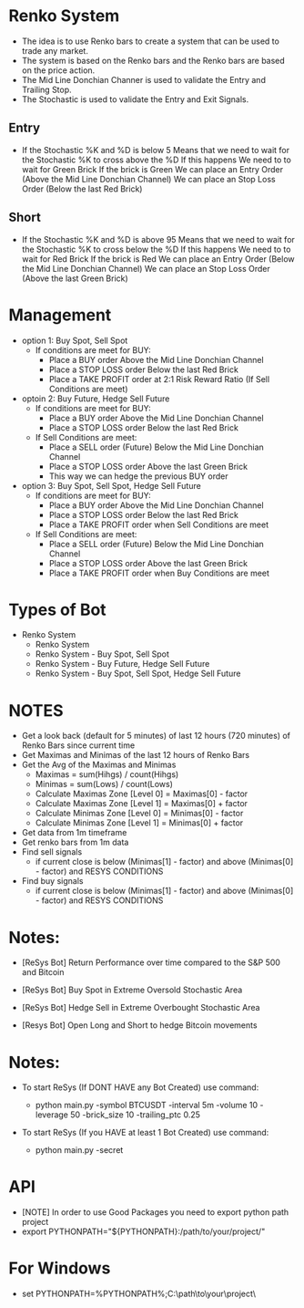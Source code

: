 # Renko System
* The idea is to use Renko bars to create a system that can be used to trade any market.
* The system is based on the Renko bars and the Renko bars are based on the price action.
* The Mid Line Donchian Channer is used to validate the Entry and Trailing Stop.
* The Stochastic is used to validate the Entry and Exit Signals.

## Entry
* If the Stochastic %K and %D is below 5
    Means that we need to wait for the Stochastic %K to cross above the %D
        If this happens
            We need to to wait for Green Brick
                If the brick is Green 
                    We can place an Entry Order (Above the Mid Line Donchian Channel)
                    We can place an Stop Loss Order (Below the last Red Brick)


## Short
* If the Stochastic %K and %D is above 95
    Means that we need to wait for the Stochastic %K to cross below the %D
        If this happens
            We need to to wait for Red Brick
                If the brick is Red 
                    We can place an Entry Order (Below the Mid Line Donchian Channel)
                    We can place an Stop Loss Order (Above the last Green Brick)                    


# Management
* option 1: Buy Spot, Sell Spot
    * If conditions are meet for BUY:
        * Place a BUY order Above the Mid Line Donchian Channel
        * Place a STOP LOSS order Below the last Red Brick
        * Place a TAKE PROFIT order at 2:1 Risk Reward Ratio (If Sell Conditions are meet)
* optoin 2: Buy Future, Hedge Sell Future
    * If conditions are meet for BUY:
        * Place a BUY order Above the Mid Line Donchian Channel
        * Place a STOP LOSS order Below the last Red Brick
    * If Sell Conditions are meet:
        * Place a SELL order (Future) Below the Mid Line Donchian Channel
        * Place a STOP LOSS order Above the last Green Brick
        * This way we can hedge the previous BUY order
* option 3: Buy Spot, Sell Spot, Hedge Sell Future
    * If conditions are meet for BUY:
        * Place a BUY order Above the Mid Line Donchian Channel
        * Place a STOP LOSS order Below the last Red Brick
        * Place a TAKE PROFIT order when Sell Conditions are meet
    * If Sell Conditions are meet:
        * Place a SELL order (Future) Below the Mid Line Donchian Channel
        * Place a STOP LOSS order Above the last Green Brick
        * Place a TAKE PROFIT order when Buy Conditions are meet


# Types of Bot
* Renko System
    * Renko System
    * Renko System - Buy Spot, Sell Spot
    * Renko System - Buy Future, Hedge Sell Future
    * Renko System - Buy Spot, Sell Spot, Hedge Sell Future
# NOTES
* Get a look back (default for 5 minutes) of last 12 hours (720 minutes) of Renko Bars since current time
* Get Maximas and Minimas of the last 12 hours of Renko Bars
* Get the Avg of the Maximas and Minimas 
    - Maximas = sum(Hihgs) / count(Hihgs)
    - Minimas = sum(Lows) / count(Lows)
    - Calculate Maximas Zone [Level 0] = Maximas[0] - factor
    - Calculate Maximas Zone [Level 1] = Maximas[0] + factor
    - Calculate Minimas Zone [Level 0] = Minimas[0] - factor
    - Calculate Minimas Zone [Level 1] = Minimas[0] + factor
* Get data from 1m timeframe 
* Get renko bars from 1m data
* Find sell signals 
    - if current close is below (Minimas[1] - factor) and above (Minimas[0] - factor) and RESYS CONDITIONS
* Find buy signals
    - if current close is below (Minimas[1] - factor) and above (Minimas[0] - factor) and RESYS CONDITIONS



# Notes:
* [ReSys Bot] Return Performance over time compared to the S&P 500 and Bitcoin

* [ReSys Bot] Buy Spot in Extreme Oversold Stochastic Area
* [ReSys Bot] Hedge Sell in Extreme Overbought Stochastic Area
* [Resys Bot] Open Long and Short to hedge Bitcoin movements

# Notes:

* To start ReSys (If DONT HAVE any Bot Created) use command: 
    - python main.py -symbol BTCUSDT -interval 5m -volume 10 -leverage 50 -brick_size 10 -trailing_ptc 0.25 

* To start ReSys (If you HAVE at least 1 Bot Created) use command: 
    - python main.py -secret 
    
# API
* [NOTE] In order to use Good Packages you need to export python path project
* export PYTHONPATH="${PYTHONPATH}:/path/to/your/project/"
# For Windows
* set PYTHONPATH=%PYTHONPATH%;C:\path\to\your\project\


